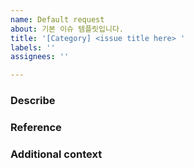 ```yaml
---
name: Default request
about: 기본 이슈 템플릿입니다.
title: '[Category] <issue title here> '
labels: ''
assignees: ''

---
```


### Describe 
<!--- 개선 방법을 설명합니다. -->

### Reference
<!--- [선택사항] 참고 자료나 링크를 첨부합니다. -->

### Additional context
<!--- [선택사항] 이외의 추가적인 정보를 기재합나다.  -->
